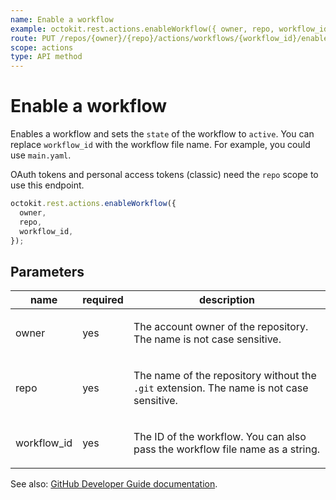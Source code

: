 ```yaml
---
name: Enable a workflow
example: octokit.rest.actions.enableWorkflow({ owner, repo, workflow_id })
route: PUT /repos/{owner}/{repo}/actions/workflows/{workflow_id}/enable
scope: actions
type: API method
---
```


# Enable a workflow

Enables a workflow and sets the `state` of the workflow to `active`. You can replace `workflow_id` with the workflow file name. For example, you could use `main.yaml`.

OAuth tokens and personal access tokens (classic) need the `repo` scope to use this endpoint.

```js
octokit.rest.actions.enableWorkflow({
  owner,
  repo,
  workflow_id,
});
```

## Parameters

<table>
  <thead>
    <tr>
      <th>name</th>
      <th>required</th>
      <th>description</th>
    </tr>
  </thead>
  <tbody>
    <tr><td>owner</td><td>yes</td><td>

The account owner of the repository. The name is not case sensitive.

</td></tr>
<tr><td>repo</td><td>yes</td><td>

The name of the repository without the `.git` extension. The name is not case sensitive.

</td></tr>
<tr><td>workflow_id</td><td>yes</td><td>

The ID of the workflow. You can also pass the workflow file name as a string.

</td></tr>
  </tbody>
</table>

See also: [GitHub Developer Guide documentation](https://docs.github.com/rest/actions/workflows#enable-a-workflow).
